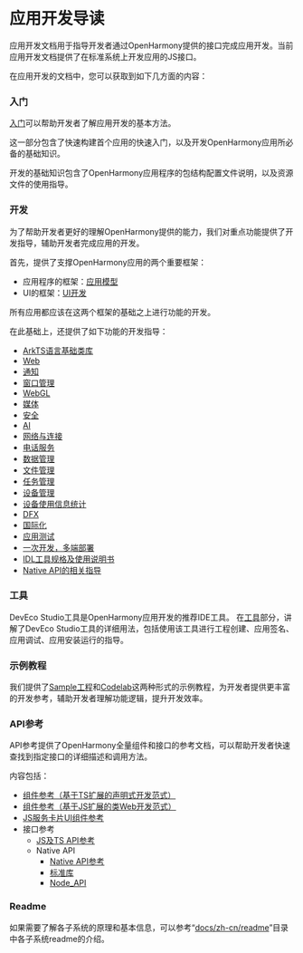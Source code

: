 # 应用开发导读

应用开发文档用于指导开发者通过OpenHarmony提供的接口完成应用开发。当前应用开发文档提供了在标准系统上开发应用的JS接口。

在应用开发的文档中，您可以获取到如下几方面的内容：

### 入门

[入门](quick-start/Readme-CN.md)可以帮助开发者了解应用开发的基本方法。

这一部分包含了快速构建首个应用的快速入门，以及开发OpenHarmony应用所必备的基础知识。

开发的基础知识包含了OpenHarmony应用程序的包结构配置文件说明，以及资源文件的使用指导。

### 开发

为了帮助开发者更好的理解OpenHarmony提供的能力，我们对重点功能提供了开发指导，辅助开发者完成应用的开发。

首先，提供了支撑OpenHarmony应用的两个重要框架：

- 应用程序的框架：[应用模型](application-models/Readme-CN.md)
- UI的框架：[UI开发](ui/Readme-CN.md)

所有应用都应该在这两个框架的基础之上进行功能的开发。

在此基础上，还提供了如下功能的开发指导：

- [ArkTS语言基础类库](arkts-utils/Readme-CN.md)
- [Web](web/Readme-CN.md)
- [通知](notification/Readme-CN.md)
- [窗口管理](windowmanager/Readme-CN.md)
- [WebGL](webgl/Readme-CN.md)
- [媒体](media/Readme-CN.md)
- [安全](security/Readme-CN.md)
- [AI](ai/Readme-CN.md)
- [网络与连接](connectivity/Readme-CN.md)
- [电话服务](telephony/Readme-CN.md)
- [数据管理](database/Readme-CN.md)
- [文件管理](file-management/Readme-CN.md)
- [任务管理](task-management/Readme-CN.md)
- [设备管理](device/Readme-CN.md)
- [设备使用信息统计](device-usage-statistics/Readme-CN.md)
- [DFX](dfx/Readme-CN.md)
- [国际化](internationalization/Readme-CN.md)
- [应用测试](application-test/Readme-CN.md)
- [一次开发，多端部署](key-features/multi-device-app-dev/Readme-CN.md)
- [IDL工具规格及使用说明书](IDL/idl-guidelines.md)
- [Native API的相关指导](napi/Readme-CN.md)

### 工具

DevEco Studio工具是OpenHarmony应用开发的推荐IDE工具。
在[工具](https://developer.harmonyos.com/cn/docs/documentation/doc-guides/ohos-deveco-studio-overview-0000001263280421)部分，讲解了DevEco Studio工具的详细用法，包括使用该工具进行工程创建、应用签名、应用调试、应用安装运行的指导。

### 示例教程

我们提供了[Sample工程](https://gitee.com/openharmony/applications_app_samples/blob/OpenHarmony-4.0-Release/README_zh.md)和[Codelab](https://gitee.com/openharmony/codelabs/blob/master/README.md)这两种形式的示例教程，为开发者提供更丰富的开发参考，辅助开发者理解功能逻辑，提升开发效率。

### API参考

API参考提供了OpenHarmony全量组件和接口的参考文档，可以帮助开发者快速查找到指定接口的详细描述和调用方法。

内容包括：

- [组件参考（基于TS扩展的声明式开发范式）](reference/arkui-ts/Readme-CN.md)
- [组件参考（基于JS扩展的类Web开发范式）](reference/arkui-js/Readme-CN.md)
- [JS服务卡片UI组件参考](reference/js-service-widget-ui/Readme-CN.md) 
- 接口参考
    - [JS及TS API参考](reference/apis/Readme-CN.md)
    - Native API
        -   [Native API参考](reference/native-apis/Readme-CN.md)
        -   [标准库](reference/native-lib/third_party_libc/musl.md)
        -   [Node_API](reference/native-lib/third_party_napi/napi.md)


### Readme

如果需要了解各子系统的原理和基本信息，可以参考“[docs/zh-cn/readme](../readme)”目录中各子系统readme的介绍。


